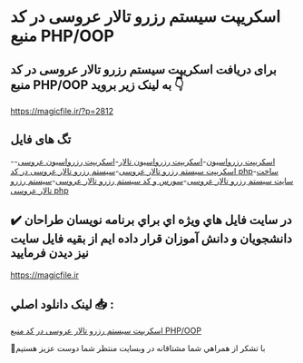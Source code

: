 # اسکریپت سیستم رزرو تالار عروسی در کد منبع PHP/OOP

## برای دریافت اسکریپت سیستم رزرو تالار عروسی در کد منبع PHP/OOP به لینک زیر بروید 👇

https://magicfile.ir/?p=2812

## تگ های فایل

-[اسکریپت رزرواسیون](https://magicfile.ir/product/%d8%a7%d8%b3%da%a9%d8%b1%db%8c%d9%be%d8%aa-%d8%b3%db%8c%d8%b3%d8%aa%d9%85-%d8%b1%d8%b2%d8%b1%d9%88-%d8%aa%d8%a7%d9%84%d8%a7%d8%b1-%d8%b9%d8%b1%d9%88%d8%b3%db%8c-%d8%af%d8%b1-%da%a9%d8%af-%d9%85%d9%86%d8%a8%d8%b9-php-oop/)-[اسکریپت رزرواسیون تالار](https://magicfile.ir/product/%d8%a7%d8%b3%da%a9%d8%b1%db%8c%d9%be%d8%aa-%d8%b3%db%8c%d8%b3%d8%aa%d9%85-%d8%b1%d8%b2%d8%b1%d9%88-%d8%aa%d8%a7%d9%84%d8%a7%d8%b1-%d8%b9%d8%b1%d9%88%d8%b3%db%8c-%d8%af%d8%b1-%da%a9%d8%af-%d9%85%d9%86%d8%a8%d8%b9-php-oop/)-[اسکریپت رزرواسیون عروسی](https://magicfile.ir/product/%d8%a7%d8%b3%da%a9%d8%b1%db%8c%d9%be%d8%aa-%d8%b3%db%8c%d8%b3%d8%aa%d9%85-%d8%b1%d8%b2%d8%b1%d9%88-%d8%aa%d8%a7%d9%84%d8%a7%d8%b1-%d8%b9%d8%b1%d9%88%d8%b3%db%8c-%d8%af%d8%b1-%da%a9%d8%af-%d9%85%d9%86%d8%a8%d8%b9-php-oop/)-[اسکریپت سیستم رزرو تالار عروسی](https://magicfile.ir/product/%d8%a7%d8%b3%da%a9%d8%b1%db%8c%d9%be%d8%aa-%d8%b3%db%8c%d8%b3%d8%aa%d9%85-%d8%b1%d8%b2%d8%b1%d9%88-%d8%aa%d8%a7%d9%84%d8%a7%d8%b1-%d8%b9%d8%b1%d9%88%d8%b3%db%8c-%d8%af%d8%b1-%da%a9%d8%af-%d9%85%d9%86%d8%a8%d8%b9-php-oop/)-[سیستم رزرو تالار عروسی در کد php](https://magicfile.ir/product/%d8%a7%d8%b3%da%a9%d8%b1%db%8c%d9%be%d8%aa-%d8%b3%db%8c%d8%b3%d8%aa%d9%85-%d8%b1%d8%b2%d8%b1%d9%88-%d8%aa%d8%a7%d9%84%d8%a7%d8%b1-%d8%b9%d8%b1%d9%88%d8%b3%db%8c-%d8%af%d8%b1-%da%a9%d8%af-%d9%85%d9%86%d8%a8%d8%b9-php-oop/)-[ساخت سایت سیستم رزرو تالار عروسی](https://magicfile.ir/product/%d8%a7%d8%b3%da%a9%d8%b1%db%8c%d9%be%d8%aa-%d8%b3%db%8c%d8%b3%d8%aa%d9%85-%d8%b1%d8%b2%d8%b1%d9%88-%d8%aa%d8%a7%d9%84%d8%a7%d8%b1-%d8%b9%d8%b1%d9%88%d8%b3%db%8c-%d8%af%d8%b1-%da%a9%d8%af-%d9%85%d9%86%d8%a8%d8%b9-php-oop/)-[سورس و کد سیستم رزرو تالار عروسی](https://magicfile.ir/product/%d8%a7%d8%b3%da%a9%d8%b1%db%8c%d9%be%d8%aa-%d8%b3%db%8c%d8%b3%d8%aa%d9%85-%d8%b1%d8%b2%d8%b1%d9%88-%d8%aa%d8%a7%d9%84%d8%a7%d8%b1-%d8%b9%d8%b1%d9%88%d8%b3%db%8c-%d8%af%d8%b1-%da%a9%d8%af-%d9%85%d9%86%d8%a8%d8%b9-php-oop/)-[سیستم رزرو تالار عروسی php](https://magicfile.ir/product/%d8%a7%d8%b3%da%a9%d8%b1%db%8c%d9%be%d8%aa-%d8%b3%db%8c%d8%b3%d8%aa%d9%85-%d8%b1%d8%b2%d8%b1%d9%88-%d8%aa%d8%a7%d9%84%d8%a7%d8%b1-%d8%b9%d8%b1%d9%88%d8%b3%db%8c-%d8%af%d8%b1-%da%a9%d8%af-%d9%85%d9%86%d8%a8%d8%b9-php-oop/)

## ✔️ در سايت فايل هاي ويژه اي براي برنامه نويسان طراحان دانشجويان و دانش آموزان قرار داده ايم از بقيه فايل سايت نيز ديدن فرماييد

https://magicfile.ir


## لينک دانلود اصلي 📥 :

[اسکریپت سیستم رزرو تالار عروسی در کد منبع PHP/OOP](https://magicfile.ir/product/%d8%a7%d8%b3%da%a9%d8%b1%db%8c%d9%be%d8%aa-%d8%b3%db%8c%d8%b3%d8%aa%d9%85-%d8%b1%d8%b2%d8%b1%d9%88-%d8%aa%d8%a7%d9%84%d8%a7%d8%b1-%d8%b9%d8%b1%d9%88%d8%b3%db%8c-%d8%af%d8%b1-%da%a9%d8%af-%d9%85%d9%86%d8%a8%d8%b9-php-oop/) 


🙏با تشکر از همراهي شما مشتاقانه در وبسایت منتظر شما دوست عزیز هستیم

